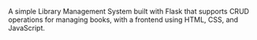 
A simple Library Management System built with Flask that supports CRUD operations for managing books, with a frontend using HTML, CSS, and JavaScript. 
